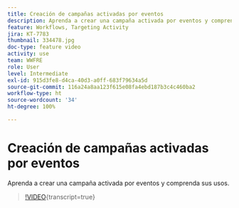 ```yaml
---
title: Creación de campañas activadas por eventos
description: Aprenda a crear una campaña activada por eventos y comprenda sus usos.
feature: Workflows, Targeting Activity
jira: KT-7783
thumbnail: 334478.jpg
doc-type: feature video
activity: use
team: WWFRE
role: User
level: Intermediate
exl-id: 915d3fe8-d4ca-40d3-a0ff-683f79634a5d
source-git-commit: 116a24a8aa123f615e08fa4ebd187b3c4c460ba2
workflow-type: ht
source-wordcount: '34'
ht-degree: 100%

---
```


# Creación de campañas activadas por eventos

Aprenda a crear una campaña activada por eventos y comprenda sus usos.

>[!VIDEO](https://video.tv.adobe.com/v/334478?quality=12&learn=on){transcript=true}
